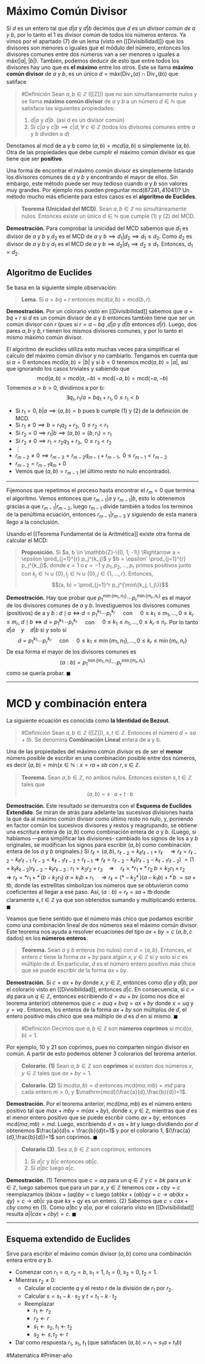 # Máximo Común Divisor
Si $d$ es un entero tal que $d|a$ y $d|b$ decimos que $d$ es un *divisor común de $a$ y $b$*, por lo tanto el 1 es divisor común de todos los números enteros. Ya vimos por el apartado (7) de un lema (visto en [[Divisibilidad]]) que los divisores son menores o iguales que el módulo del número, entonces los divisores comunes entre dos números van a ser menores o iguales a $\mathrm{máx}(|a|,|b|)$. También, podemos deducir de esto que entre todos los divisores hay uno que es **el máximo** entre los otros. Este se llama **máximo común divisor** de $a$ y $b$, es un único $d = \mathrm{máx}(\mathrm{Div}_+(a) \cap \mathrm{Div}_+(b))$ que satiface

> #Definición  Sean $a, b \in \mathbb{Z}$ ([[Z]]) que no son simultaneamente nulos y se llama **máximo común divisor** de $a$ y $b$ a un número $d \in \mathbb{N}$ que satisface las siguientes propiedades:
> 1. $d|a$ y $d|b$. (así $d$ es un divisor común)
> 2. Si $c|a$ y $c|b \implies c|d, \; \forall \; c \in \mathbb{Z}$ (todos los divisores comunes entre $a$ y $b$ dividen a $d$)

Denotamos al mcd de a y b como $(a, b) = mcd(a, b)$ o simplemente $(a,b)$. 
Otra de las propiedades que debe cumplir el máximo común divisor es que tiene que ser **positivo**.

Una forma de encontrar el máximo común divisor es simplemente listando los divisores comunes de $a$ y $b$ y encontrando el mayor de ellos. Sin embargo, este método puede ser muy tedioso cuando $a$ y $b$ son valores muy grandes. Por ejemplo nos pueden preguntar $\mathrm{mcd}(87241,41041)$? Un método mucho más eficiente para estos casos es el **algoritmo de Euclides**. 

 > **Teorema (Unicidad del MCD)**. Sean $a, b \in \mathbb{Z}$ no simultáneamente nulos. Entonces existe un único $d \in \mathbb{N}$ que cumple (1) y (2) del MCD.

**Demostración.** Para comprobar la unicidad del MCD sabemos que $d_1$ es divisor de $a$ y $b$ y $d_2$ es el MCD de $a$ y $b \implies d_1|d_2 \implies d_1 \leq d_2$. Como $d_2$ es divisor de $a$ y $b$ y $d_1$ es el MCD de $a$ y $b \implies d_2|d_1 \implies d_2 \leq d_1$. Entonces, $d_1 = d_2$.

## Algoritmo de Euclides
Se basa en la siguiente simple observación:
> **Lema**. Si $a=bq+r$  entonces $\mathrm{mcd}(a,b)=\mathrm{mcd}(b,r)$.

**Demostración.** Por un colorario visto en [[Divisibilidad]] sabemos que $a=bq+r$ si $d$ es un común divisor de $a$ y $b$ entonces también tiene que ser un común divisor con $r$ (pues si $r=a-bq$ ,$d|a$ y $d|b$ entonces $d|r$). Luego, dos pares $a,b$ y $b,r$ tienen los mismos divisores comunes, y por lo tanto el mismo máximo común divisor.

El algoritmo de euclides utiliza esto muchas veces para simplificar el calculo del máximo común divisor y no cambiarlo. Tengamos en cuenta que si $a=0$ entonces $\mathrm{mcd}(a,b)= |b|$ y si $b=0$ tenemos $\mathrm{mcd}(a,b)=|a|$, así que ignorando los casos triviales y sabiendo que
$$\mathrm{mcd}(a,b)=\mathrm{mcd}(a,-b)=\mathrm{mcd}(-a,b)=\mathrm{mcd}(-a,-b)$$
Tomemos $a > b > 0$, dividimos a por b:
$$\exists q_r, r_1 / a = bq_1 + r_1, \; 0 \leq r_1 < b$$
- Si $r_1 = 0, \; b|a \implies (a,b) = b$ pues b cumple (1) y (2) de la definición de MCD.
- Si $r_1 \neq 0 \implies b = r_1q_2 + r_2,  \;\; 0 \leq r_2 < r_1$
- Si $r_2 = 0 \implies  r_1|b \implies (a, b) = (b, r_1) = r_1$
- Si $r_2 \neq 0 \implies r_1 = r_2q_3 + r_3, \;\; 0 \leq r_3 < r_2$
- $\vdots$
-  $r_{m-2} \neq 0 \implies r_{m-3} = r_{m-2}q_{m-1} + r_{m-1}, \;\; 0 \leq r_{m-1} < r_{m-2}$
-  $r_{m-2} = r_{m-1}q_m + 0$
-  Vemos que $(a, b) = r_{m-1}$ (el último resto no nulo encontrado).
---

Fijemonos que repetimos el proceso hasta encontrar el $r_m = 0$ que termina el algoritmo. Vemos entonces que $r_{m-1}|a$ y $r_{m-1}|b$, esto lo obtenemos gracias a que $r_{m-1}|r_{m-2}$, luego $r_{m-1}$ divide también a todos los terminos de la penúltima ecuación, entonces $r_{m-1} | r_{m-3}$ y siguiendo de esta manera llego a la conclusión.

Usando el [[Teorema Fundamental de la Aritmética]] existe otra forma de calcular el MCD:
>  **Proposición.** Si $a, b \in \mathbb{Z}-\{0, 1, -1\} \Rightarrow a = \epsilon \prod_{j=1}^{r} p_j^{k_j}$ y $b = \epsilon' \prod_{j=1}^{r} p_j^{k_j}$, donde $\epsilon = 1$ o $\epsilon = -1$ y $p_1, p_2,  \dots, p_r$ primos positivos junto con $k_j \in \mathbb{N} \cup \{0\}, l_j \in \mathbb{N} \cup \{0\}, j \in \{1, \dots, r\}$. Entonces, $$(a, b) = \prod_{j=1}^r p_j^{\min\{k_j, l_j\}}$$

**Demostración.** Hay que probar que $p_{1}^{\min \left\{m_{1}, n_{1}\right\}} \cdots p_{r}^{\min \left\{m_{r}, n_{r}\right\}}$ es el mayor de los divisores comunes de $a$ y $b$. Investiguemos los divisores comunes (positivos) de a y $b$ :
$d \mid a \Longleftrightarrow d=p_{1}^{k_{1}} \cdots p_{r}^{k_{r}} \quad$ con $\quad 0 \leq k_{1} \leq m_{1}, \ldots, 0 \leq k_{r} \leq m_{r}$,
$d \mid b \Longleftrightarrow d=p_{1}^{k_{1}} \cdots p_{r}^{k_{r}} \quad$ con $\quad 0 \leq k_{1} \leq n_{1}, \ldots, 0 \leq k_{r} \leq n_{r} .$
Por lo tanto $d|a \quad y \quad d| b$ si y solo si
$$
d=p_{1}^{k_{1}} \cdots p_{r}^{k_{r}} \quad \text { con } \quad 0 \leq k_{1} \leq \min \left\{m_{1}, n_{1}\right\}, \ldots, 0 \leq k_{r} \leq \min \left\{m_{r}, n_{r}\right\}
$$
De esa forma el mayor de los divisores comunes es
$$
(a: b)=p_{1}^{\min \left\{m_{1}, n_{1}\right\}} \cdots p_{r}^{\min \left\{m_{r}, n_{r}\right\}}
$$
como se quería probar. $\blacksquare$ 

---

# MCD y combinación entera
La siguiente ecuación es conocida como **la Identidad de Bezout**.
> #Definición Sean $a, b \in \mathbb{Z}$ ([[Z]]), $s, t \in \mathbb{Z}$. Entonces el número $d = sa + tb$. Se denomina **Combinación Lineal** entera de a y b. 

Una de las propiedades del máximo común divisor es de ser el **menor** número posible de escribir en una combinación posible entre dos números, es decir $(a,b) = \mathrm{mín}\{x \in \mathbb{N} : x = ra+sb \text{ con } r,s \in \mathbb{Z}$.

 > **Teorema.** Sean $a, b \in \mathbb{Z}$, no ambos nulos. Entonces existen $s, t \in \mathbb{Z}$ tales que $$(a, b) = s \cdot a + t \cdot b$$

**Demostración.** Este resultado se demuestra con el **Esquema de Euclides Extendido**. Se miran de atrás para adelante las sucesivas divisiones hasta la que da al máximo común divisor como último resto no nulo, y, poniendo en factor común los sucesivos divisores y restos y reagrupando, se obtiene una escritura entera de $(a, b)$ como combinación entera de $a$ y $b$. (Luego, si habíamos —para simplificar las divisiones- cambiado los signos de los a y $b$ originales, se modifican los signos para escribir $(a, b)$ como combinación entera de los $a$ y $b$ originales.) Si $r_{\ell}=(a, b)$,
$r_{\ell-2}=k_{\ell} r_{\ell-1}+r_{\ell} \quad \Rightarrow r_{\ell}=r_{\ell-2}-k_{\ell} r_{\ell-1}$
$r_{\ell-3}=k_{\ell-1} r_{\ell-2}+r_{\ell-1} \Rightarrow r_{\ell}=r_{\ell-2}-k_{\ell}\left(r_{\ell-3}-k_{\ell-1} r_{\ell-2}\right)$
$=\left(1+k_{\ell} k_{\ell-2}\right) r_{\ell-2}-k_{\ell} r_{\ell-3}$
:
$r_{1}=k_{3} r_{2}+r_{3} \quad \Longrightarrow \quad r_{\ell}=* r_{1}+*^{\prime} r_{2}$
$b=k_{2} r_{1}+r_{2} \quad \Longrightarrow r_{\ell}=* r_{1}+*^{\prime}\left(b-k_{2} r_{1}\right)$
$a=k_{1} b+r_{1} \quad \Longrightarrow r_{\ell}=\left(*-k_{2} *^{\prime}\right)\left(a-k_{1} b\right)+*^{\prime} b$
$=s a+t b$,
donde las estrellitas simbolizan los números que se obtuvieron como coeficientes al llegar a ese paso. Así, $(a: b)=r_{\ell}=s a+t b$ donde claramente $s, t \in \mathbb{Z}$ ya que son obtenidos sumando y multiplicando enteros. $\blacksquare$ 

Veamos que tiene sentido que el número más chico que podamos escribir como una combinación lineal de dos números sea el máximo común divisor. Este teorema nos ayuda a resolver ecuaciones del tipo $ax+by=c$ ($a,b,c$ dados) en los **números enteros**. 

>**Teorema.** Sean $a$ y $b$ enteros (no nulos) con $d=(a,b)$. Entonces, el entero $c$ tiene la forma $ax+by$ para algún $x,y \in \mathbb{Z}$ si y solo si $c$ es múltiplo de $d$. En particular, $d$ es el número entero positivo más chico que se puede escribir de la forma $ax+by$. 

**Demostración.** Si $c=ax+by$ donde $x,y \in \mathbb{Z}$, entonces como $d|a$ y $d|b$, por el colorario visto en [[Divisibilidad]], entonces $d|c$. En consecuencia, si $c=dq$ para un $q \in \mathbb{Z}$, entonces escribiendo $d=au+bv$ (como nos dice el teorema anterior) obtenemos que $c= auq + bvq = ax+by$ donde $x = uq$ y $y=vq$ . Entonces, los enteros de la forma $ax+by$ son múltiplos de $d$, el entero positivo más chico que sea múltiplo de $d$ es $d$ en sí mismo. $\blacksquare$

> #Definición Decimos que $a,b \in \mathbb{Z}$ son **números coprimos** si $\mathrm{mcd}(a,b)=1$.

Por ejemplo, 10 y 21 son coprimos, pues no comparten ningún divisor en común. A partir de esto podemos obtener 3 colorarios del teorema anterior.

> **Colorario. (1)** Sean $a,b \in \mathbb{Z}$ son **coprimos** si existen dos números $x,y \in \mathbb{Z}$ tales que $ax+by=1$.

> **Colorario. (2)** Si $\mathrm{mcd}(a,b)=d$ entonces $\mathrm{mcd}(ma,mb)=md$ para cada entero $m>0$, y $\mathrm{mcd}(\frac{a}{d},\frac{b}{d})=1$. 

**Demostración.** Por el teorema anterior, $\mathrm{mcd}(ma,mb)$ es el número entero positivo tal que $max+mby=m(ax+by)$, donde $x,y \in \mathbb{Z}$, mientras que $d$ es el menor entero positivo que se puede escribir como $ax+by$, entonces $\mathrm{mcd}(ma,mb)=md$. Luego, escribiendo $d=as+bt$ y luego dividiendo por $d$ obtenemos $\frac{a}{d}s + \frac{b}{d}t=1$ y por el colorario 1, $(\frac{a}{d},\frac{b}{d})=1$ son coprimos. $\blacksquare$ 

> **Colorario (3)**. Sea $a, b \in \mathbb{Z}$ son coprimos, entonces
> 1. Si $a|c$ y $b|c$ entonces $ab|c$.
> 2. Si $a|bc$ luego $a|c$.

**Demostración.** (1) Tenemos que $c=aq$ para un $q \in \mathbb{Z}$ y $c=bk$ para un $k \in \mathbb{Z}$, luego sabemos que para un par $x,y \in \mathbb{Z}$ tenemos $cax + cby = c$ reemplazamos $(bk)ax + (aq)by = c$ luego $(ab)kx + (ab)qy=c \rightarrow ab(kx+qy)=c \rightarrow ab|c$ ya que $kx+qy$ es un entero. 
(2) Sabemos que $c=cax + cby$ como en (1). Como $a|bc$ y $a|a$, por el colorario visto en [[Divisibilidad]] resulta $a|(cax+cby)=c$. $\blacksquare$ 

---

## Esquema extendido de Euclides
Sirve para escribir el máximo común divisor $(a, b)$ como una combinación entera entre $a$ y $b$. 
- Comenzar con $r_1 = a$, $r_2 = b$, $s_1 = 1$, $t_1 = 0$, $s_2 = 0, \; t_2 = 1$.
- Mientras $r_2 \neq 0$:
	- Calcular el cociente $q$ y el resto $r$ de la división de $r_1$ por $r_2$.
	- Calcular $s = s_1 - k \cdot s_2$ y $t = t_1 - k \cdot t_2$
	- Reemplazar
		- $r_1 \leftarrow r_2$
		- $r_2 \leftarrow r$
		- $s_1 \leftarrow s_2, \; t_1 \leftarrow t_2$
		- $s_2 \leftarrow s, t_2 \leftarrow t$
- Dar como respuesta $r_1$, $s_1$, $t_1$ (que satisfacen $(a, b) = r_1 = s_1a+ t_1b$)
	
#Matemática #Primer-año 